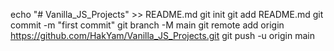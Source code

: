echo "# Vanilla_JS_Projects" >> README.md
git init
git add README.md
git commit -m "first commit"
git branch -M main
git remote add origin https://github.com/HakYam/Vanilla_JS_Projects.git
git push -u origin main
